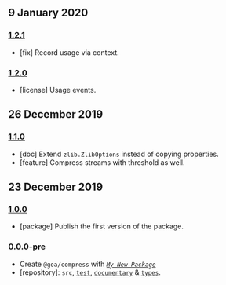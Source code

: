 ## 9 January 2020

### [1.2.1](https://github.com/idiocc/compress/compare/v1.2.0...v1.2.1)

- [fix] Record usage via context.

### [1.2.0](https://github.com/idiocc/compress/compare/v1.1.0...v1.2.0)

- [license] Usage events.

## 26 December 2019

### [1.1.0](https://github.com/idiocc/compress/compare/v1.0.0...v1.1.0)

- [doc] Extend `zlib.ZlibOptions` instead of copying properties.
- [feature] Compress streams with threshold as well.

## 23 December 2019

### [1.0.0](https://github.com/idiocc/compress/compare/v0.0.0-pre...v1.0.0)

- [package] Publish the first version of the package.

### 0.0.0-pre

- Create `@goa/compress` with _[`My New Package`](https://MNPJS.org)_
- [repository]: `src`, [`test`](https://contexttesting.com), [`documentary`](https://readme.page) & [`types`](https://typedef.page).
